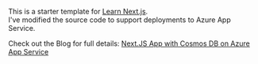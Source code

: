 This is a starter template for [Learn Next.js](https://nextjs.org/learn). 
<br/>
I've modified the source code to support deployments to Azure App Service.

Check out the  Blog for full details: [Next.JS App with Cosmos DB on Azure App Service](https://parveensingh.com/next-js-node-app-with-cosmos-db/)
